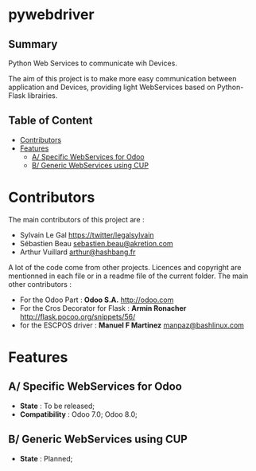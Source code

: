 pywebdriver
===========

Summary
-------
Python Web Services to communicate wih Devices.

The aim of this project is to make more easy communication between application and Devices, providing light WebServices based on Python-Flask librairies.

Table of Content
----------------
* [Contributors](#contributors) 
* [Features](#features)
  * [A/ Specific WebServices for Odoo](#feature-a)
  * [B/ Generic WebServices using CUP](#feature-b)

# <a name="contributors"></a>Contributors
The main contributors of this project are : 
* Sylvain Le Gal <https://twitter/legalsylvain>
* Sébastien Beau <sebastien.beau@akretion.com>
* Arthur Vuillard <arthur@hashbang.fr>

A lot of the code come from other projects. Licences and copyright are mentionned in each file or in a readme file of the current folder. The main other contributors : 
* For the Odoo Part : **Odoo S.A.** <http://odoo.com>
* For the Cros Decorator for Flask : **Armin Ronacher** <http://flask.pocoo.org/snippets/56/>
* for the ESCPOS driver : **Manuel F Martinez** <manpaz@bashlinux.com>

# <a name="features"></a>Features

## <a name="feature-a"></a>A/ Specific WebServices for Odoo
* **State** : To be released;
* **Compatibility** : Odoo 7.0; Odoo 8.0;

## <a name="feature-b"></a>B/ Generic WebServices using CUP
* **State** : Planned;
